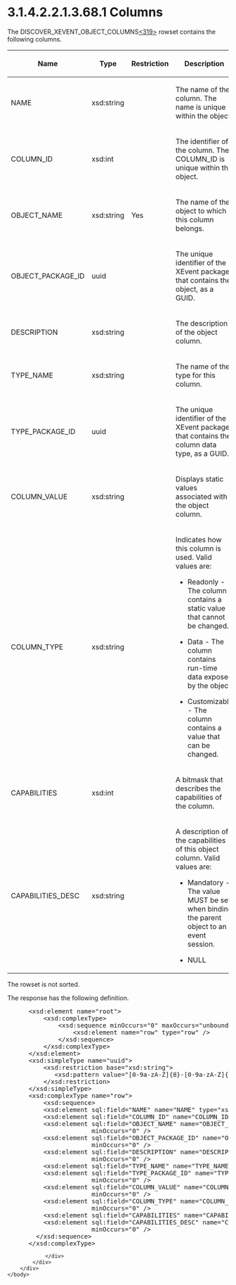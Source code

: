 <html dir="LTR" xmlns:mshelp="http://msdn.microsoft.com/mshelp" xmlns:ddue="http://ddue.schemas.microsoft.com/authoring/2003/5" xmlns:xlink="http://www.w3.org/1999/xlink" xmlns:tool="http://www.microsoft.com/tooltip">
    <head>
        <meta http-equiv="Content-Type" content="text/html; CHARSET=utf-8"></meta>
        <meta name="save" content="history"></meta>
        <title>3.1.4.2.2.1.3.68.1 Columns</title>
        <xml>
            <mshelp:toctitle title="3.1.4.2.2.1.3.68.1 Columns"></mshelp:toctitle>
            <mshelp:rltitle title="[MS-SSAS]: Columns"></mshelp:rltitle>
            <mshelp:keyword index="A" term="40a0e503-d949-416e-8a6c-1e74173d1a77"></mshelp:keyword>
            <mshelp:attr name="DCSext.ContentType" value="open specification"></mshelp:attr>
            <mshelp:attr name="AssetID" value="40a0e503-d949-416e-8a6c-1e74173d1a77"></mshelp:attr>
            <mshelp:attr name="TopicType" value="kbRef"></mshelp:attr>
            <mshelp:attr name="DCSext.Title" value="[MS-SSAS]: Columns" />
        </xml>
    </head>
    <body>
        <div id="header">
            <h1 class="heading">3.1.4.2.2.1.3.68.1 Columns</h1>
        </div>
        <div id="mainSection">
            <div id="mainBody">
                <div id="allHistory" class="saveHistory"></div>
                <div id="sectionSection0" class="section" name="collapseableSection">
                    

<p>The DISCOVER_XEVENT_OBJECT_COLUMNS<a id="Appendix_A_Target_319"></a><a href="b9ac4859-2662-44ca-b131-9addd8b953dc.html#Appendix_A_319" aria-label="Product behavior note 319">&lt;319&gt;</a> rowset contains the following
columns.</p>

<table>
 <thead>
  <tr>
   <th>
   <p>Name</p>
   </th>
   <th>
   <p>Type</p>
   </th>
   <th>
   <p>Restriction</p>
   </th>
   <th>
   <p>Description</p>
   </th>
  </tr>
 </thead>
 <tr>
  <td>
  <p>NAME</p>
  </td>
  <td>
  <p>xsd:string</p>
  </td>
  <td>
  <p> </p>
  </td>
  <td>
  <p>The name of the column. The name is unique within the
  object.</p>
  </td>
 </tr>
 <tr>
  <td>
  <p>COLUMN_ID</p>
  </td>
  <td>
  <p>xsd:int</p>
  </td>
  <td>
  <p> </p>
  </td>
  <td>
  <p>The identifier of the column. The COLUMN_ID is unique
  within the object.</p>
  </td>
 </tr>
 <tr>
  <td>
  <p>OBJECT_NAME</p>
  </td>
  <td>
  <p>xsd:string</p>
  </td>
  <td>
  <p>Yes</p>
  </td>
  <td>
  <p>The name of the object to which this column belongs.</p>
  </td>
 </tr>
 <tr>
  <td>
  <p>OBJECT_PACKAGE_ID</p>
  </td>
  <td>
  <p>uuid</p>
  </td>
  <td>
  <p> </p>
  </td>
  <td>
  <p>The unique identifier of the XEvent package that contains
  the object, as a GUID.</p>
  </td>
 </tr>
 <tr>
  <td>
  <p>DESCRIPTION</p>
  </td>
  <td>
  <p>xsd:string</p>
  </td>
  <td>
  <p> </p>
  </td>
  <td>
  <p>The description of the object column.</p>
  </td>
 </tr>
 <tr>
  <td>
  <p>TYPE_NAME</p>
  </td>
  <td>
  <p>xsd:string</p>
  </td>
  <td>
  <p> </p>
  </td>
  <td>
  <p>The name of the type for this column.</p>
  </td>
 </tr>
 <tr>
  <td>
  <p>TYPE_PACKAGE_ID</p>
  </td>
  <td>
  <p>uuid</p>
  </td>
  <td>
  <p> </p>
  </td>
  <td>
  <p>The unique identifier of the XEvent package that
  contains the column data type, as a GUID.</p>
  </td>
 </tr>
 <tr>
  <td>
  <p>COLUMN_VALUE</p>
  </td>
  <td>
  <p>xsd:string</p>
  </td>
  <td>
  <p> </p>
  </td>
  <td>
  <p>Displays static values associated with the object
  column.</p>
  </td>
 </tr>
 <tr>
  <td>
  <p>COLUMN_TYPE</p>
  </td>
  <td>
  <p>xsd:string</p>
  </td>
  <td>
  <p> </p>
  </td>
  <td>
  <p>Indicates how this column is used. Valid values are:</p>
  <ul><li><p><span><span>  
  </span></span><span>Readonly - The column contains a
  static value that cannot be changed.</span></p>
  </li><li><p><span><span>  
  </span></span><span>Data - The column contains
  run-time data exposed by the object.</span></p>
  </li><li><p><span><span>  
  </span></span><span>Customizable - The column
  contains a value that can be changed.</span></p>
  </li></ul></td>
 </tr>
 <tr>
  <td>
  <p>CAPABILITIES</p>
  </td>
  <td>
  <p>xsd:int</p>
  </td>
  <td>
  <p> </p>
  </td>
  <td>
  <p>A bitmask that describes the capabilities of the
  column.</p>
  </td>
 </tr>
 <tr>
  <td>
  <p>CAPABILITIES_DESC</p>
  </td>
  <td>
  <p>xsd:string</p>
  </td>
  <td>
  <p> </p>
  </td>
  <td>
  <p>A description of the capabilities of this object
  column. Valid values are:</p>
  <ul><li><p><span><span> 
  </span></span><span>Mandatory - The value MUST be set
  when binding the parent object to an event session.</span></p>
  </li><li><p><span><span> 
  </span></span><span>NULL</span></p>
  </li></ul></td>
 </tr>
</table>

<p>The rowset is not sorted.</p>

<p>The response has the following definition.</p>

<dl>
<dd>
<div><pre> &lt;xsd:element name=&quot;root&quot;&gt;
     &lt;xsd:complexType&gt;
         &lt;xsd:sequence minOccurs=&quot;0&quot; maxOccurs=&quot;unbounded&quot;&gt;
             &lt;xsd:element name=&quot;row&quot; type=&quot;row&quot; /&gt;
         &lt;/xsd:sequence&gt;
     &lt;/xsd:complexType&gt;
 &lt;/xsd:element&gt;
 &lt;xsd:simpleType name=&quot;uuid&quot;&gt;
     &lt;xsd:restriction base=&quot;xsd:string&quot;&gt;
        &lt;xsd:pattern value=&quot;[0-9a-zA-Z]{8}-[0-9a-zA-Z]{4}-[0-9a-zA-Z]{4}-[0-9a-zA-Z]{4}-[0-9a-zA-Z]{12}&quot; /&gt;
     &lt;/xsd:restriction&gt;
 &lt;/xsd:simpleType&gt;
 &lt;xsd:complexType name=&quot;row&quot;&gt;
     &lt;xsd:sequence&gt;
     &lt;xsd:element sql:field=&quot;NAME&quot; name=&quot;NAME&quot; type=&quot;xsd:string&quot; minOccurs=&quot;0&quot; /&gt;
     &lt;xsd:element sql:field=&quot;COLUMN_ID&quot; name=&quot;COLUMN_ID&quot; type=&quot;xsd:int&quot; minOccurs=&quot;0&quot; /&gt;
     &lt;xsd:element sql:field=&quot;OBJECT_NAME&quot; name=&quot;OBJECT_NAME&quot; type=&quot;xsd:string&quot; 
                  minOccurs=&quot;0&quot; /&gt;
     &lt;xsd:element sql:field=&quot;OBJECT_PACKAGE_ID&quot; name=&quot;OBJECT_PACKAGE_ID&quot; type=&quot;uuid&quot; 
                  minOccurs=&quot;0&quot; /&gt;
     &lt;xsd:element sql:field=&quot;DESCRIPTION&quot; name=&quot;DESCRIPTION&quot; type=&quot;xsd:string&quot; 
                  minOccurs=&quot;0&quot; /&gt;
     &lt;xsd:element sql:field=&quot;TYPE_NAME&quot; name=&quot;TYPE_NAME&quot; type=&quot;xsd:string&quot; minOccurs=&quot;0&quot; /&gt;
     &lt;xsd:element sql:field=&quot;TYPE_PACKAGE_ID&quot; name=&quot;TYPE_PACKAGE_ID&quot; type=&quot;uuid&quot; 
                  minOccurs=&quot;0&quot; /&gt;
     &lt;xsd:element sql:field=&quot;COLUMN_VALUE&quot; name=&quot;COLUMN_VALUE&quot; type=&quot;xsd:string&quot; 
                  minOccurs=&quot;0&quot; /&gt;
     &lt;xsd:element sql:field=&quot;COLUMN_TYPE&quot; name=&quot;COLUMN_TYPE&quot; type=&quot;xsd:string&quot; 
                  minOccurs=&quot;0&quot; /&gt;
     &lt;xsd:element sql:field=&quot;CAPABILITIES&quot; name=&quot;CAPABILITIES&quot; type=&quot;xsd:int&quot; minOccurs=&quot;0&quot; /&gt;
     &lt;xsd:element sql:field=&quot;CAPABILITIES_DESC&quot; name=&quot;CAPABILITIES_DESC&quot; type=&quot;xsd:string&quot; 
                  minOccurs=&quot;0&quot; /&gt;
   &lt;/xsd:sequence&gt;
 &lt;/xsd:complexType&gt;
</pre></div>
</dd></dl>


                </div>
            </div>
        </div>
    </body>
</html>